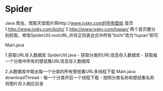 # Spider
Java 爬虫，爬取天堂图片网http://www.ivsky.com的所有壁纸
	首页
		1.http://www.ivsky.com/bizhi/
		2.http://www.ivsky.com/tupian/
	两个首页要分别抓取，修改SpiderUtil.rootURL,并将正则表达式中所有“bizhi”改为“tupian”即可

Main.java
	
1.获取URL存入数据库 SpiderUtil.java
	- 获取分类的URL信息存入数据库
	- 获取每一个分类中所有的壁纸集URL信息存入数据库
	
2.从数据库中取出每一个分类的所有壁纸集URL多线程下载 Main.java downloadThread
	- 每一个分类开启一个线程下载
	- 按照分类名称和壁纸集名称将图片存入相应目录
